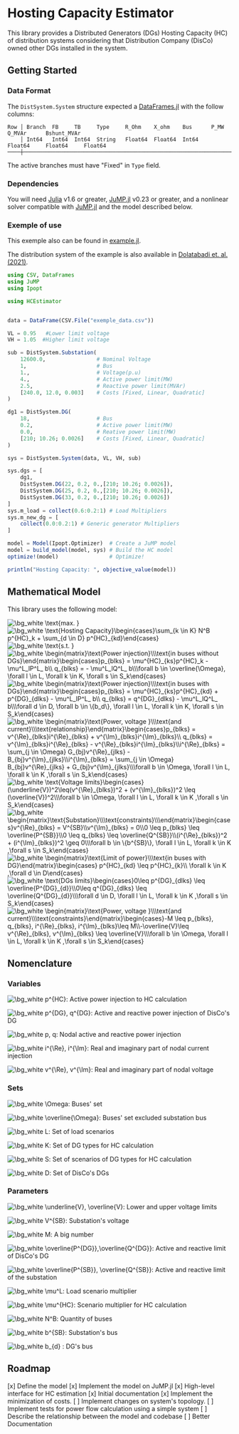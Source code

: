 # Hosting Capacity Estimator

This library provides a Distributed Generators (DGs) Hosting Capacity (HC) of distribution systems considering that Distribution Company (DisCo) owned other DGs installed in the system.

## Getting Started

### Data Format

The ```DistSystem.System``` structure expected a [DataFrames.jl](https://dataframes.juliadata.org/stable/) with the follow columns:
```
Row │ Branch  FB     TB     Type     R_Ohm    X_ohm    Bus      P_MW        Q_MVAr      Bshunt_MVAr
    │ Int64   Int64  Int64  String   Float64  Float64  Int64    Float64     Float64     Float64
────┼──────────────────────────────────────────────────────────────────────────────────────────────────
```
The active branches must have "Fixed" in ```Type``` field.

### Dependencies

You will need [Julia](https://julialang.org/) v1.6 or greater, [JuMP.jl](https://jump.dev/)  v0.23 or greater, and a nonlinear solver compatible with [JuMP.jl](https://jump.dev/) and the model described below.

### Exemple of use

This exemple also can be found in [example.jl](example.jl).

The distribution system of the example is also available in [Dolatabadi et. al. (2021)](https://ieeexplore.ieee.org/document/9258930).

```julia
using CSV, DataFrames
using JuMP
using Ipopt

using HCEstimator


data = DataFrame(CSV.File("exemple_data.csv"))

VL = 0.95   #Lower limit voltage
VH = 1.05  #Higher limit voltage

sub = DistSystem.Substation(
    12600.0,                # Nominal Voltage
    1,                      # Bus
    1.,                     # Voltage(p.u)
    4.,                     # Active power limit(MW)
    2.5,                    # Reactive power limit(MVAr)
    [240.0, 12.0, 0.003]    # Costs [Fixed, Linear, Quadratic]
)

dg1 = DistSystem.DG(
    18,                     # Bus
    0.2,                    # Active power limit(MW)
    0.0,                    # Reative power limit(MW)
    [210; 10.26; 0.0026]    # Costs [Fixed, Linear, Quadratic]
)

sys = DistSystem.System(data, VL, VH, sub)

sys.dgs = [
    dg1,
    DistSystem.DG(22, 0.2, 0.,[210; 10.26; 0.0026]),
    DistSystem.DG(25, 0.2, 0.,[210; 10.26; 0.0026]),
    DistSystem.DG(33, 0.2, 0.,[210; 10.26; 0.0026])
]
sys.m_load = collect(0.6:0.2:1) # Load Multipliers
sys.m_new_dg = [
    collect(0.0:0.2:1) # Generic generator Multipliers
]

model = Model(Ipopt.Optimizer)  # Create a JuMP model
model = build_model(model, sys) # Build the HC model
optimize!(model)                # Optimize!

println("Hosting Capacity: ", objective_value(model))
```

## Mathematical Model

This library uses the following model:


<!-- $\text{max.        }$  -->

<img src="https://latex.codecogs.com/svg.image?\bg_white&space;\text{max.&space;&space;&space;&space;&space;&space;&space;&space;}&space;" title="\bg_white \text{max. } " />

<!-- $$
\text{Hosting Capacity}
\begin{cases}
\sum_{k \in K} N^B p^{HC}_k + \sum_{d \in D}  p^{HC}_{kd}
\end{cases}
$$ -->

<img src="https://latex.codecogs.com/svg.image?\bg_white&space;\text{Hosting&space;Capacity}\begin{cases}\sum_{k&space;\in&space;K}&space;N^B&space;p^{HC}_k&space;&plus;&space;\sum_{d&space;\in&space;D}&space;&space;p^{HC}_{kd}\end{cases}" title="\bg_white \text{Hosting Capacity}\begin{cases}\sum_{k \in K} N^B p^{HC}_k + \sum_{d \in D} p^{HC}_{kd}\end{cases}" />
 
<!-- $\text{s.t.        }$ -->

<img src="https://latex.codecogs.com/svg.image?\bg_white&space;\text{s.t.&space;&space;&space;&space;&space;&space;&space;&space;}" title="\bg_white \text{s.t. }" />

<!-- $$
\begin{matrix}
\text{Power injection}\\
\text{in buses without DGs}
\end{matrix}
\begin{cases}
p_{blks} =  \mu^{HC}_{ks}p^{HC}_k - \mu^L_lP^L_ b\\ 
q_{blks} = - \mu^L_lQ^L_ b\\
\forall b \in \overline{\Omega}, \forall l \in L, \forall k \in K, \forall s \in S_k
\end{cases}
$$ -->
<img src="https://latex.codecogs.com/svg.image?\bg_white&space;\begin{matrix}\text{Power&space;injection}\\\text{in&space;buses&space;without&space;DGs}\end{matrix}\begin{cases}p_{blks}&space;=&space;&space;\mu^{HC}_{ks}p^{HC}_k&space;-&space;\mu^L_lP^L_&space;b\\&space;q_{blks}&space;=&space;-&space;\mu^L_lQ^L_&space;b\\\forall&space;b&space;\in&space;\overline{\Omega},&space;\forall&space;l&space;\in&space;L,&space;\forall&space;k&space;\in&space;K,&space;\forall&space;s&space;\in&space;S_k\end{cases}" title="\bg_white \begin{matrix}\text{Power injection}\\\text{in buses without DGs}\end{matrix}\begin{cases}p_{blks} = \mu^{HC}_{ks}p^{HC}_k - \mu^L_lP^L_ b\\ q_{blks} = - \mu^L_lQ^L_ b\\\forall b \in \overline{\Omega}, \forall l \in L, \forall k \in K, \forall s \in S_k\end{cases}" />

<!-- $$
\begin{matrix}
\text{Power injection}\\
\text{in buses with DGs}
\end{matrix}
\begin{cases}
p_{blks} =  \mu^{HC}_{ks}p^{HC}_{kd} + p^{DG}_{dlks} - \mu^L_lP^L_ b\\ 
q_{blks} = q^{DG}_{dlks} - \mu^L_lQ^L_ b\\
\forall d \in D, \forall b \in \{b_d\}, \forall l \in L, \forall k \in K, \forall s \in S_k
\end{cases}
$$ -->
<img src="https://latex.codecogs.com/svg.image?\bg_white&space;\begin{matrix}\text{Power&space;injection}\\\text{in&space;buses&space;with&space;DGs}\end{matrix}\begin{cases}p_{blks}&space;=&space;&space;\mu^{HC}_{ks}p^{HC}_{kd}&space;&plus;&space;p^{DG}_{dlks}&space;-&space;\mu^L_lP^L_&space;b\\&space;q_{blks}&space;=&space;q^{DG}_{dlks}&space;-&space;\mu^L_lQ^L_&space;b\\\forall&space;d&space;\in&space;D,&space;\forall&space;b&space;\in&space;\{b_d\},&space;\forall&space;l&space;\in&space;L,&space;\forall&space;k&space;\in&space;K,&space;\forall&space;s&space;\in&space;S_k\end{cases}" title="\bg_white \begin{matrix}\text{Power injection}\\\text{in buses with DGs}\end{matrix}\begin{cases}p_{blks} = \mu^{HC}_{ks}p^{HC}_{kd} + p^{DG}_{dlks} - \mu^L_lP^L_ b\\ q_{blks} = q^{DG}_{dlks} - \mu^L_lQ^L_ b\\\forall d \in D, \forall b \in \{b_d\}, \forall l \in L, \forall k \in K, \forall s \in S_k\end{cases}" />

<!-- $$
\begin{matrix}
\text{Power, voltage }\\
\text{and current}\\
\text{relationship}
\end{matrix}
\begin{cases}
p_{blks} = v^{\Re}_{blks}i^{\Re}_{blks} + v^{\Im}_{blks}i^{\Im}_{blks}\\ 
q_{blks} = v^{\Im}_{blks}i^{\Re}_{blks} - v^{\Re}_{blks}i^{\Im}_{blks}\\
i^{\Re}_{blks} = \sum_{j \in \Omega} G_{bj}v^{\Re}_{jlks} - B_{bj}v^{\Im}_{jlks}\\
i^{\Im}_{blks} = \sum_{j \in \Omega} B_{bj}v^{\Re}_{jlks} + G_{bj}v^{\Im}_{jlks}\\
\forall b \in \Omega, \forall l \in L, \forall k \in K ,\forall s \in S_k
\end{cases}
$$ -->
<img src="https://latex.codecogs.com/svg.image?\bg_white&space;\begin{matrix}\text{Power,&space;voltage&space;}\\\text{and&space;current}\\\text{relationship}\end{matrix}\begin{cases}p_{blks}&space;=&space;v^{\Re}_{blks}i^{\Re}_{blks}&space;&plus;&space;v^{\Im}_{blks}i^{\Im}_{blks}\\&space;q_{blks}&space;=&space;v^{\Im}_{blks}i^{\Re}_{blks}&space;-&space;v^{\Re}_{blks}i^{\Im}_{blks}\\i^{\Re}_{blks}&space;=&space;\sum_{j&space;\in&space;\Omega}&space;G_{bj}v^{\Re}_{jlks}&space;-&space;B_{bj}v^{\Im}_{jlks}\\i^{\Im}_{blks}&space;=&space;\sum_{j&space;\in&space;\Omega}&space;B_{bj}v^{\Re}_{jlks}&space;&plus;&space;G_{bj}v^{\Im}_{jlks}\\\forall&space;b&space;\in&space;\Omega,&space;\forall&space;l&space;\in&space;L,&space;\forall&space;k&space;\in&space;K&space;,\forall&space;s&space;\in&space;S_k\end{cases}" title="\bg_white \begin{matrix}\text{Power, voltage }\\\text{and current}\\\text{relationship}\end{matrix}\begin{cases}p_{blks} = v^{\Re}_{blks}i^{\Re}_{blks} + v^{\Im}_{blks}i^{\Im}_{blks}\\ q_{blks} = v^{\Im}_{blks}i^{\Re}_{blks} - v^{\Re}_{blks}i^{\Im}_{blks}\\i^{\Re}_{blks} = \sum_{j \in \Omega} G_{bj}v^{\Re}_{jlks} - B_{bj}v^{\Im}_{jlks}\\i^{\Im}_{blks} = \sum_{j \in \Omega} B_{bj}v^{\Re}_{jlks} + G_{bj}v^{\Im}_{jlks}\\\forall b \in \Omega, \forall l \in L, \forall k \in K ,\forall s \in S_k\end{cases}" />


<!-- $$
\text{Voltage limits}
\begin{cases}
(\underline{V})^2\leq(v^{\Re}_{blks})^2 + (v^{\Im}_{blks})^2 \leq (\overline{V})^2\\
\forall b \in \Omega, \forall l \in L, \forall k \in K ,\forall s \in S_k
\end{cases}
$$ -->
<img src="https://latex.codecogs.com/svg.image?\bg_white&space;\text{Voltage&space;limits}\begin{cases}(\underline{V})^2\leq(v^{\Re}_{blks})^2&space;&plus;&space;(v^{\Im}_{blks})^2&space;\leq&space;(\overline{V})^2\\\forall&space;b&space;\in&space;\Omega,&space;\forall&space;l&space;\in&space;L,&space;\forall&space;k&space;\in&space;K&space;,\forall&space;s&space;\in&space;S_k\end{cases}" title="\bg_white \text{Voltage limits}\begin{cases}(\underline{V})^2\leq(v^{\Re}_{blks})^2 + (v^{\Im}_{blks})^2 \leq (\overline{V})^2\\\forall b \in \Omega, \forall l \in L, \forall k \in K ,\forall s \in S_k\end{cases}" />

<!-- $$\begin{matrix}
\text{Substation}\\
\text{constraints}\\
\end{matrix}
\begin{cases}
v^{\Re}_{blks} = V^{SB}\\
v^{\Im}_{blks} = 0\\
0 \leq p_{blks} \leq \overline{P^{SB}}\\
0 \leq q_{blks} \leq \overline{Q^{SB}}\\
(i^{\Re}_{blks})^2 + (i^{\Im}_{blks})^2 \geq 0\\
\forall b \in \{b^{SB}\}, \forall l \in L, \forall k \in K ,\forall s \in S_k
\end{cases}
$$ -->
<img src="https://latex.codecogs.com/svg.image?\bg_white&space;\begin{matrix}\text{Substation}\\\text{constraints}\\\end{matrix}\begin{cases}v^{\Re}_{blks}&space;=&space;V^{SB}\\v^{\Im}_{blks}&space;=&space;0\\0&space;\leq&space;p_{blks}&space;\leq&space;\overline{P^{SB}}\\0&space;\leq&space;q_{blks}&space;\leq&space;\overline{Q^{SB}}\\(i^{\Re}_{blks})^2&space;&plus;&space;(i^{\Im}_{blks})^2&space;\geq&space;0\\\forall&space;b&space;\in&space;\{b^{SB}\},&space;\forall&space;l&space;\in&space;L,&space;\forall&space;k&space;\in&space;K&space;,\forall&space;s&space;\in&space;S_k\end{cases}" title="\bg_white \begin{matrix}\text{Substation}\\\text{constraints}\\\end{matrix}\begin{cases}v^{\Re}_{blks} = V^{SB}\\v^{\Im}_{blks} = 0\\0 \leq p_{blks} \leq \overline{P^{SB}}\\0 \leq q_{blks} \leq \overline{Q^{SB}}\\(i^{\Re}_{blks})^2 + (i^{\Im}_{blks})^2 \geq 0\\\forall b \in \{b^{SB}\}, \forall l \in L, \forall k \in K ,\forall s \in S_k\end{cases}" />

<!-- $$
\begin{matrix}
\text{Limit of power}\\
\text{in buses with DG}
\end{matrix}
\begin{cases}
  p^{HC}_{kd} \leq p^{HC}_{k}\\
  \forall k \in K ,\forall d \in D
\end{cases}
$$ -->
<img src="https://latex.codecogs.com/svg.image?\bg_white&space;\begin{matrix}\text{Limit&space;of&space;power}\\\text{in&space;buses&space;with&space;DG}\end{matrix}\begin{cases}&space;&space;p^{HC}_{kd}&space;\leq&space;p^{HC}_{k}\\&space;&space;\forall&space;k&space;\in&space;K&space;,\forall&space;d&space;\in&space;D\end{cases}" title="\bg_white \begin{matrix}\text{Limit of power}\\\text{in buses with DG}\end{matrix}\begin{cases} p^{HC}_{kd} \leq p^{HC}_{k}\\ \forall k \in K ,\forall d \in D\end{cases}" />


<!-- $$
\text{DGs limits}
\begin{cases}
0\leq p^{DG}_{dlks} \leq \overline{P^{DG}_{d}}\\
0\leq q^{DG}_{dlks} \leq \overline{Q^{DG}_{d}}\\
\forall d \in D, \forall l \in L, \forall k \in K ,\forall s \in S_k
\end{cases}
$$ -->
<img src="https://latex.codecogs.com/svg.image?\bg_white&space;\text{DGs&space;limits}\begin{cases}0\leq&space;p^{DG}_{dlks}&space;\leq&space;\overline{P^{DG}_{d}}\\0\leq&space;q^{DG}_{dlks}&space;\leq&space;\overline{Q^{DG}_{d}}\\\forall&space;d&space;\in&space;D,&space;\forall&space;l&space;\in&space;L,&space;\forall&space;k&space;\in&space;K&space;,\forall&space;s&space;\in&space;S_k\end{cases}" title="\bg_white \text{DGs limits}\begin{cases}0\leq p^{DG}_{dlks} \leq \overline{P^{DG}_{d}}\\0\leq q^{DG}_{dlks} \leq \overline{Q^{DG}_{d}}\\\forall d \in D, \forall l \in L, \forall k \in K ,\forall s \in S_k\end{cases}" />

<!-- $$\begin{matrix}
\text{Power, voltage }\\
\text{and current}\\
\text{constraints}
\end{matrix}
\begin{cases}
-M \leq p_{blks}, q_{blks}, i^{\Re}_{blks}, i^{\Im}_{blks}\leq M\\
-\overline{V}\leq v^{\Re}_{blks}, v^{\Im}_{blks} \leq \overline{V}\\
\forall b \in \Omega, \forall l \in L, \forall k \in K ,\forall s \in S_k
\end{cases}
$$ -->
<img src="https://latex.codecogs.com/svg.image?\bg_white&space;\begin{matrix}\text{Power,&space;voltage&space;}\\\text{and&space;current}\\\text{constraints}\end{matrix}\begin{cases}-M&space;\leq&space;p_{blks},&space;q_{blks},&space;i^{\Re}_{blks},&space;i^{\Im}_{blks}\leq&space;M\\-\overline{V}\leq&space;v^{\Re}_{blks},&space;v^{\Im}_{blks}&space;\leq&space;\overline{V}\\\forall&space;b&space;\in&space;\Omega,&space;\forall&space;l&space;\in&space;L,&space;\forall&space;k&space;\in&space;K&space;,\forall&space;s&space;\in&space;S_k\end{cases}" title="\bg_white \begin{matrix}\text{Power, voltage }\\\text{and current}\\\text{constraints}\end{matrix}\begin{cases}-M \leq p_{blks}, q_{blks}, i^{\Re}_{blks}, i^{\Im}_{blks}\leq M\\-\overline{V}\leq v^{\Re}_{blks}, v^{\Im}_{blks} \leq \overline{V}\\\forall b \in \Omega, \forall l \in L, \forall k \in K ,\forall s \in S_k\end{cases}" />


<!-- $$
\text{Costs}
\begin{cases}
\large?
\end{cases}
$$ -->
<!-- <img src="https://latex.codecogs.com/svg.image?\bg_white&space;\text{Costs}\begin{cases}\large?\end{cases}" title="\bg_white \text{Costs}\begin{cases}\large?\end{cases}" /> -->



## Nomenclature

### Variables

<img src="https://latex.codecogs.com/svg.image?\bg_white&space;p^{HC}" title="\bg_white p^{HC}" />: Active power injection to HC calculation

<img src="https://latex.codecogs.com/svg.image?\bg_white&space;p^{DG},&space;q^{DG}" title="\bg_white p^{DG}, q^{DG}" />: Active and reactive power injection of DisCo's DG

<img src="https://latex.codecogs.com/svg.image?\bg_white&space;p,&space;q" title="\bg_white p, q" />: Nodal active and reactive power injection

<img src="https://latex.codecogs.com/svg.image?\bg_white&space;i^{\Re},&space;i^{\Im}" title="\bg_white i^{\Re}, i^{\Im}" />: Real and imaginary part of nodal current injection

<img src="https://latex.codecogs.com/svg.image?\bg_white&space;v^{\Re},&space;v^{\Im}" title="\bg_white v^{\Re}, v^{\Im}" />: Real and imaginary part of nodal voltage


### Sets

<img src="https://latex.codecogs.com/svg.image?\bg_white&space;\Omega" title="\bg_white \Omega" />: Buses' set

<img src="https://latex.codecogs.com/svg.image?\bg_white&space;\overline{\Omega}" title="\bg_white \overline{\Omega}" />: Buses' set excluded substation bus

<img src="https://latex.codecogs.com/svg.image?\bg_white&space;L" title="\bg_white L" />: Set of load scenarios

<img src="https://latex.codecogs.com/svg.image?\bg_white&space;K" title="\bg_white K" />: Set of DG types for HC calculation

<img src="https://latex.codecogs.com/svg.image?\bg_white&space;S" title="\bg_white S" />: Set of scenarios of DG types for HC calculation

<img src="https://latex.codecogs.com/svg.image?\bg_white&space;D" title="\bg_white D" />: Set of DisCo's DGs

### Parameters

<img src="https://latex.codecogs.com/svg.image?\bg_white&space;\underline{V},&space;\overline{V}" title="\bg_white \underline{V}, \overline{V}" />: Lower and upper voltage limits

<img src="https://latex.codecogs.com/svg.image?\bg_white&space;V^{SB}" title="\bg_white V^{SB}" />: Substation's voltage

<img src="https://latex.codecogs.com/svg.image?\bg_white&space;M" title="\bg_white M" />: A big number

<img src="https://latex.codecogs.com/svg.image?\bg_white&space;\overline{P^{DG}},\overline{Q^{DG}}" title="\bg_white \overline{P^{DG}},\overline{Q^{DG}}" />: Active and reactive limit of DisCo's DG

<img src="https://latex.codecogs.com/svg.image?\bg_white&space;\overline{P^{SB}},&space;\overline{Q^{SB}}" title="\bg_white \overline{P^{SB}}, \overline{Q^{SB}}" />: Active and reactive limit of the substation

<img src="https://latex.codecogs.com/svg.image?\bg_white&space;\mu^L" title="\bg_white \mu^L" />: Load scenario multiplier

<img src="https://latex.codecogs.com/svg.image?\bg_white&space;\mu^{HC}" title="\bg_white \mu^{HC}" />: Scenario multiplier for HC calculation

<img src="https://latex.codecogs.com/svg.image?\bg_white&space;N^B" title="\bg_white N^B" />: Quantity of buses

<img src="https://latex.codecogs.com/svg.image?\bg_white&space;b^{SB}" title="\bg_white b^{SB}" />: Substation's bus

<img src="https://latex.codecogs.com/svg.image?\bg_white&space;b_{d}" title="\bg_white b_{d}" /> : DG's bus

## Roadmap

[x] Define the model
[x] Implement the model on JuMP.jl
[x] High-level interface for HC estimation
[x] Initial documentation
[x] Implement the minimization of costs.
[ ] Implement changes on system's topology.
[ ] Implement tests for power flow calculation using a simple system
[ ] Describe the relationship between the model and codebase
[ ] Better Documentation